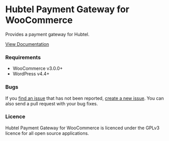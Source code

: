 # Hubtel Payment Gateway for WooCommerce

Provides a payment gateway for Hubtel.

[View Documentation](https://github.com/seb86/woocommerce-hubtel-payment-gateway/wiki)

### Requirements
* WooCommerce v3.0.0+
* WordPress v4.4+

### Bugs
If you [find an issue](https://github.com/seb86/woocommerce-hubtel-payment-gateway/issues?state=open) that has not been reported, [create a new issue](https://github.com/seb86/woocommerce-hubtel-payment-gateway/issues/new). You can also send a pull request with your bug fixes.

### Licence

Hubtel Payment Gateway for WooCommerce is licenced under the GPLv3 licence for all open source applications.
